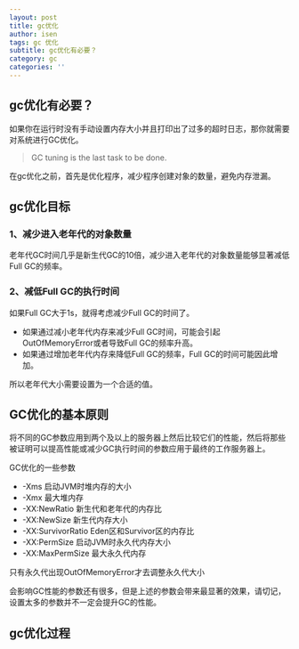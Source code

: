 ```yaml
---
layout: post
title: gc优化
author: isen
tags: gc 优化
subtitle: gc优化有必要？
category: gc
categories: ''
---
```

[](https://crowhawk.github.io/2017/08/21/jvm_4/)
## gc优化有必要？
如果你在运行时没有手动设置内存大小并且打印出了过多的超时日志，那你就需要对系统进行GC优化。

> GC tuning is the last task to be done.

在gc优化之前，首先是优化程序，减少程序创建对象的数量，避免内存泄漏。

## gc优化目标
### 1、减少进入老年代的对象数量
老年代GC时间几乎是新生代GC的10倍，减少进入老年代的对象数量能够显著减低Full GC的频率。

### 2、减低Full GC的执行时间
如果Full GC大于1s，就得考虑减少Full GC的时间了。

* 如果通过减小老年代内存来减少Full GC时间，可能会引起OutOfMemoryError或者导致Full GC的频率升高。
* 如果通过增加老年代内存来降低Full GC的频率，Full GC的时间可能因此增加。

所以老年代大小需要设置为一个合适的值。

## GC优化的基本原则
将不同的GC参数应用到两个及以上的服务器上然后比较它们的性能，然后将那些被证明可以提高性能或减少GC执行时间的参数应用于最终的工作服务器上。

GC优化的一些参数
* -Xms 启动JVM时堆内存的大小
* -Xmx 最大堆内存
* -XX:NewRatio	新生代和老年代的内存比
* -XX:NewSize	新生代内存大小
* -XX:SurvivorRatio	Eden区和Survivor区的内存比
* -XX:PermSize  启动JVM时永久代内存大小
* -XX:MaxPermSize 最大永久代内存

只有永久代出现OutOfMemoryError才去调整永久代大小

会影响GC性能的参数还有很多，但是上述的参数会带来最显著的效果，请切记，设置太多的参数并不一定会提升GC的性能。

## gc优化过程